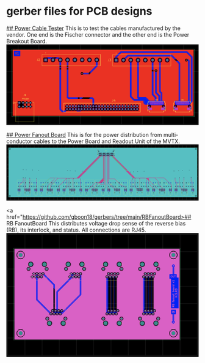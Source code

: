 # gerber files for PCB designs

<a href="https://github.com/gboon18/gerbers/tree/main/PowerCableTester">## Power Cable Tester</a>
This is to test the cables manufactured by the vendor.
One end is the Fischer connector and the other end is the Power Breakout Board.
<img src="https://github.com/gboon18/gerbers/blob/main/PowerCableTester/PowerCableTester_img.png?raw=true" alt="power cable tester gerber image" width="700*0.7" height="500*0.7">

<a href="https://github.com/gboon18/gerbers/tree/main/PowerFanoutBoard">## Power Fanout Board</a>
This is for the power distribution from multi-conductor cables to the Power Board and Readout Unit of the MVTX.
<img src="https://github.com/gboon18/gerbers/blob/main/PowerFanoutBoard/PowerFanoutBoard_img.png?raw=true" alt="power fanout board gerber image" width="700*0.7" height="500*0.7">

<a href="https://github.com/gboon18/gerbers/tree/main/RBFanoutBoard>## RB FanoutBoard</a>
This distributes voltage drop sense of the reverse bias (RB), its interlock, and status.
All connections are RJ45.
<img src="https://github.com/gboon18/gerbers/blob/main/RB_FanoutBoard/RB_FanoutBoard_img.png?raw=true" alt="RB fanout board gerber image" width="700*0.7" height="500*0.7">
